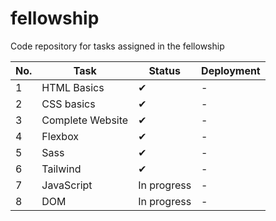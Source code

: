 # fellowship
Code repository for tasks assigned in the fellowship

| No. | Task             | Status        | Deployment |
| --- | ---------------- | -------------| -----------|
| 1   | HTML Basics      | &#10004;     | -          |
| 2   | CSS basics       | &#10004;     | -          |
| 3   | Complete Website | &#10004;     | -          |
| 4   | Flexbox          | &#10004;     | -          |
| 5   | Sass             | &#10004;     | -          |
| 6   | Tailwind         | &#10004;     | -          |
| 7   | JavaScript       | In progress  | -          |
| 8   | DOM              | In progress  | -          | 
